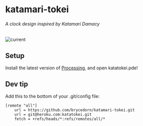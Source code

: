 katamari-tokei
==============

###### A clock design inspired by Katamari Damacy

![current](<http://i.imgur.com/2305hr5.png>)

## Setup
Install the latest version of [Processing](https://www.processing.org/download/), and open katatokei.pde!

## Dev tip
Add this to the bottom of your .git/config file:
```
[remote "all"]
	url = https://github.com/brycedorn/katamari-tokei.git
	url = git@heroku.com:katatokei.git
	fetch = +refs/heads/*:refs/remotes/all/*
```
